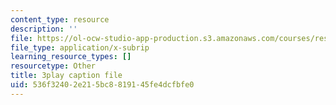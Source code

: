 ```yaml
---
content_type: resource
description: ''
file: https://ol-ocw-studio-app-production.s3.amazonaws.com/courses/res-9-003-brains-minds-and-machines-summer-course-summer-2015/536f32402e215bc8819145fe4dcfbfe0_NFFX81o9yRA.vtt
file_type: application/x-subrip
learning_resource_types: []
resourcetype: Other
title: 3play caption file
uid: 536f3240-2e21-5bc8-8191-45fe4dcfbfe0
---
```

